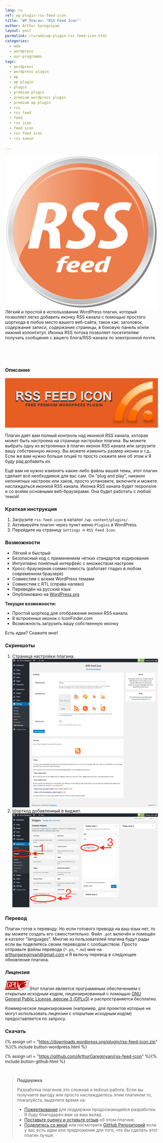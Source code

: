 ```yaml
---
lang: ru
ref: wp-plugin-rss-feed-icon
title: 'WP Плагин: "RSS Feed Icon"'
author: Arthur Gareginyan
layout: post
permalink: /ru/web/wp-plugin-rss-feed-icon.html
categories:
  - web
  - wordpress
  - our-programms
tags:
  - wordpress
  - wordpress plugin
  - wp
  - wp plugin
  - plugin
  - premium plugin
  - premium wordpress plugin
  - premium wp plugin
  - rss
  - rss feed
  - feed
  - rss icon
  - feed icon
  - rss feed icon
  - rss канал

---
```


![thumb](/images/projects/plugins/rss-feed-icon/icon.png)
Лёгкий и простой в использовании WordPress плагин, который позволяет легко добавить иконку RSS канала с помощью простого шорткода в любое место вашего веб-сайта, такое как: заголовок, содержание записи, содержание страницы, в боковую панель и/или нижний колонтитул. Иконка RSS потока позволяет посетителям получать сообщения с вашего блога/RSS-канала по электронной почте.


<br><br><br>

### Описание

![WP plugin "RSS Feed Icon" by Arthur Gareginyan](/images/projects/plugins/rss-feed-icon/banner.png)

Плагин даёт вам полный контроль над иконкой RSS канала, которая может быть настроена на странице настройки плагина. Вы можете выбрать одну из встроенных в плагин иконок RSS канала или загрузите вашу собственную иконку. Вы можете изменить размер иконки и т.д.. Если же вам нужно больше опций то просто скажите мне об этом и Я буду рад добавить их.

Ещё вам не нужно изменять какие-либо файлы вашей темы, этот плагин сделает всё необходимое для вас сам. Он "plug and play", никаких непонятных настроек или хаков, просто установите, включите и можете наслаждаться иконкой RSS канала. Иконка RSS канала будет responsive и со всеми основными веб-браузерами. Она будет работать с любой темой!


### Краткая инструкция

1. Загрузите `rss-feed-icon` в каталог `/wp-content/plugins/`.
2. Активируйте плагин через пункт меню `Plugins` в WordPress.
3. Перейдите на страницу `Settings` → `RSS Feed Icon`.


### Возможности

* Лёгкий и быстрый
* Безопасный код с применением чётких стандартов кодирования
* Интуитивно понятный интерфейс с множеством настроек
* Кросс-браузерная совместимость (работает гладко в любом современном браузере)
* Совместим с всеми WordPress темами
* Совместим с RTL (справа налево)
* Переведён на русский язык
* Опубликовано на [WordPress.org](http://wordpess.org/)

**Текущие возможности:**

* Простой шорткод для отображения иконки RSS канала
* 8 встроенных иконок с IconFinder.com
* Возможность загрузить вашу собственную иконку

Есть идеи? Скажите мне!


### Скриншоты

1. Страница настройки плагина.
![WP plugin "RSS Feed Icon" by Arthur Gareginyan](/images/projects/plugins/rss-feed-icon/screenshot-1.png)
2. Шорткод добавленный в виджет.
![WP plugin "RSS Feed Icon" by Arthur Gareginyan](/images/projects/plugins/rss-feed-icon/screenshot-2.png)


### Перевод

Плагин готов к переводу. Но если готового превода на ваш язык нет, то вы можете создать его самостоятельно. Файл `.pot` включён и помещён в каталог "languages". Многие из пользователей плагина будут рады если вы поделитесь своим переводом с сообществом. Просто отправьте файлы перевода (`*.po`, `*.mo`) мне на arthurgareginyan@gmail.com и Я включу перевод в следующее обновление плагина.


### Лицензия

<img src="/images/gplv3.png" alt="gplv3" width="80" class="alignleft" style="border:none;" />Этот плагин является программным обеспечением с открытым исходным кодом, лицензириованный с помощью <a href="http://www.gnu.org/licenses/gpl-3.0.html" title="GPLv3" target="_blank">GNU General Public License, версии 3 (GPLv3)</a> и распространяется бесплатно.

Коммерческое лицензирование (например, для проектов которые не могут использовать лицензии с открытым исходным кодом) предоставляется по запросу.


### Скачать

{% assign url = "https://downloads.wordpress.org/plugin/rss-feed-icon.zip" %}{% include button-wordpress.html %}
    
{% assign url = "https://github.com/ArthurGareginyan/rss-feed-icon" %}{% include button-github.html %}


<br>

>**Поддержка**
>
>Разработка плагинов это сложная и tedious работа. Если вы получаете выгоду или просто наслаждаетесь этим плагином то, пожалуйста, выделите время на:
>
>* [Пожертвование](http://www.arthurgareginyan.com/donate.html) для поддержки продолжающейся разработки. Я буду благодарен вам за ваш вклад.
>* [Поставьте оценку и оставьте отзыв](https://wordpress.org/support/view/plugin-reviews/rss-feed-icon?rate=5#postform) об этом плагине.
>* [Поделитесь со мной](mailto:arthurgareginyan@gmail.com) или посмотрите [GitHub Репозиторий](https://github.com/ArthurGareginyan/rss-feed-icon) если у вас есть идеи или предложения для того, что бы сделать этот плагин лучше.
